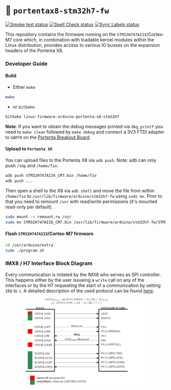 :floppy_disk: `portentax8-stm32h7-fw`
=====================================
[![Smoke test status](https://github.com/arduino/portentax8-stm32h7-fw/actions/workflows/smoke-test.yml/badge.svg)](https://github.com/arduino/portentax8-stm32h7-fw/actions/workflows/smoke-test.yml)
[![Spell Check status](https://github.com/arduino/portentax8-stm32h7-fw/actions/workflows/spell-check.yml/badge.svg)](https://github.com/arduino/portentax8-stm32h7-fw/actions/workflows/spell-check.yml)
[![Sync Labels status](https://github.com/arduino/portentax8-stm32h7-fw/actions/workflows/sync-labels.yml/badge.svg)](https://github.com/arduino/portentax8-stm32h7-fw/actions/workflows/sync-labels.yml)

This repository contains the firmware running on the `STM32H747AIIX`/Cortex-M7 core which, in combination with loadable kernel modules within the Linux distribution, provides access to various IO busses on the expansion headers of the Portenta X8.

### Developer Guide
#### Build
* Either `make`
```bash
make
```
* or `bitbake`.
```bash
bitbake linux-firmware-arduino-portenta-x8-stm32h7
```
**Note**: If you want to obtain the debug messages printed via `dbg_printf` you need to `make clean` followed by `make debug` and connect a 3V3 FTDI adapter to `UART0` on the [Portenta Breakout Board](https://store.arduino.cc/products/arduino-portenta-breakout).
#### Upload to `Portenta X8`
You can upload files to the Portenta X8 via `adb push`. Note: adb can only push `/tmp` and `/home/fio`.
```bash
adb push STM32H747AII6_CM7.bin /home/fio
adb push ...
```
Then open a shell to the X8 via `adb shell` and move the file from within `/home/fio` to `/usr/lib/firmware/arduino/stm32h7-fw` using `sudo mv`. Prior to that you need to remount `/usr` with read/write permissions (it's mounted read-only per default).
```bash
sudo mount -o remount,rw /usr
sudo mv STM32H747AII6_CM7.bin /usr/lib/firmware/arduino/stm32h7-fw/STM32H747AII6_CM7.bin
```
#### Flash `STM32H747AIIX`/Cortex-M7 firmware
```bash
cd /usr/arduino/extra
sudo ./program.sh
```
### IMX8 / H7 Interface Block Diagram
Every communication is initated by the IMX8 who serves as SPI controller. This happens either by the user issueing a `write` call on any of the interfaces or by the H7 requesting the start of a communication by setting `IRQ` to `1`. A detailed description of the used protocol can be found [here](doc/protocol.md).
<p align="center">
  <img src="doc/img/portenta-x8h7-interface-block-diagram.png" width="75%">
</p>
